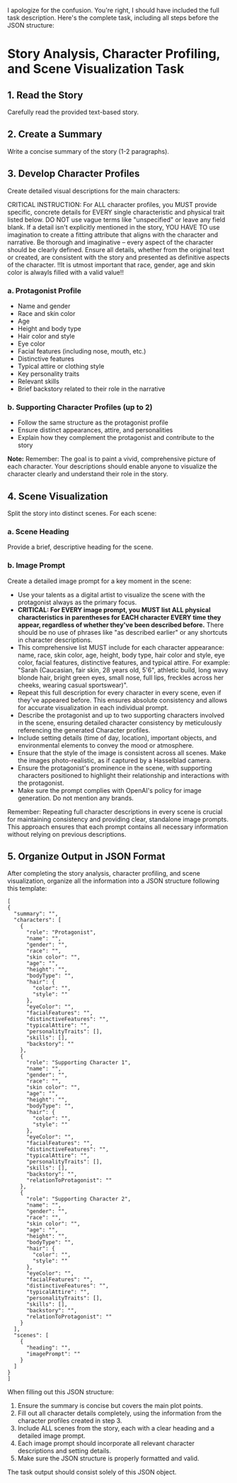 I apologize for the confusion. You're right, I should have included the full task description. Here's the complete task, including all steps before the JSON structure:

# Story Analysis, Character Profiling, and Scene Visualization Task

## 1. Read the Story
Carefully read the provided text-based story.

## 2. Create a Summary
Write a concise summary of the story (1-2 paragraphs).

## 3. Develop Character Profiles
Create detailed visual descriptions for the main characters:

CRITICAL INSTRUCTION: For ALL character profiles, you MUST provide specific, concrete details for EVERY single characteristic and physical trait listed below. DO NOT use vague terms like "unspecified" or leave any field blank. If a detail isn't explicitly mentioned in the story, YOU HAVE TO use imagination to create a fitting attribute that aligns with the character and narrative. Be thorough and imaginative – every aspect of the character should be clearly defined. Ensure all details, whether from the original text or created, are consistent with the story and presented as definitive aspects of the character.
!!It is utmost important that race, gender, age and skin color is alwayls filled with a valid value!!

### a. Protagonist Profile
- Name and gender
- Race and skin color
- Age
- Height and body type
- Hair color and style
- Eye color
- Facial features (including nose, mouth, etc.)
- Distinctive features
- Typical attire or clothing style
- Key personality traits
- Relevant skills
- Brief backstory related to their role in the narrative

### b. Supporting Character Profiles (up to 2)
- Follow the same structure as the protagonist profile
- Ensure distinct appearances, attire, and personalities
- Explain how they complement the protagonist and contribute to the story

**Note:** 
Remember: The goal is to paint a vivid, comprehensive picture of each character. Your descriptions should enable anyone to visualize the character clearly and understand their role in the story.

## 4. Scene Visualization
Split the story into distinct scenes. For each scene:

### a. Scene Heading
Provide a brief, descriptive heading for the scene.

### b. Image Prompt
Create a detailed image prompt for a key moment in the scene:

- Use your talents as a digital artist to visualize the scene with the protagonist always as the primary focus.
- **CRITICAL: For EVERY image prompt, you MUST list ALL physical characteristics in parentheses for EACH character EVERY time they appear, regardless of whether they've been described before.** There should be no use of phrases like "as described earlier" or any shortcuts in character descriptions.
- This comprehensive list MUST include for each character appearance: name, race, skin color, age, height, body type, hair color and style, eye color, facial features, distinctive features, and typical attire. For example: "Sarah (Caucasian, fair skin, 28 years old, 5'6", athletic build, long wavy blonde hair, bright green eyes, small nose, full lips, freckles across her cheeks, wearing casual sportswear)".
- Repeat this full description for every character in every scene, even if they've appeared before. This ensures absolute consistency and allows for accurate visualization in each individual prompt.
- Describe the protagonist and up to two supporting characters involved in the scene, ensuring detailed character consistency by meticulously referencing the generated Character profiles.
- Include setting details (time of day, location), important objects, and environmental elements to convey the mood or atmosphere.
- Ensure that the style of the image is consistent across all scenes. Make the images photo-realistic, as if captured by a Hasselblad camera.
- Ensure the protagonist's prominence in the scene, with supporting characters positioned to highlight their relationship and interactions with the protagonist.
- Make sure the prompt complies with OpenAI's policy for image generation. Do not mention any brands.

Remember: Repeating full character descriptions in every scene is crucial for maintaining consistency and providing clear, standalone image prompts. This approach ensures that each prompt contains all necessary information without relying on previous descriptions.


## 5. Organize Output in JSON Format
After completing the story analysis, character profiling, and scene visualization, organize all the information into a JSON structure following this template:

```
[
{
  "summary": "",
  "characters": [
    {
      "role": "Protagonist",
      "name": "",
      "gender": "",
      "race": "",
      "skin color": "",
      "age": "",
      "height": "",
      "bodyType": "",
      "hair": {
        "color": "",
        "style": ""
      },
      "eyeColor": "",
      "facialFeatures": "",
      "distinctiveFeatures": "",
      "typicalAttire": "",
      "personalityTraits": [],
      "skills": [],
      "backstory": ""
    },
    {
      "role": "Supporting Character 1",
      "name": "",
      "gender": "",
      "race": "",
      "skin color": "",
      "age": "",
      "height": "",
      "bodyType": "",
      "hair": {
        "color": "",
        "style": ""
      },
      "eyeColor": "",
      "facialFeatures": "",
      "distinctiveFeatures": "",
      "typicalAttire": "",
      "personalityTraits": [],
      "skills": [],
      "backstory": "",
      "relationToProtagonist": ""
    },
    {
      "role": "Supporting Character 2",
      "name": "",
      "gender": "",
      "race": "",
      "skin color": "",
      "age": "",
      "height": "",
      "bodyType": "",
      "hair": {
        "color": "",
        "style": ""
      },
      "eyeColor": "",
      "facialFeatures": "",
      "distinctiveFeatures": "",
      "typicalAttire": "",
      "personalityTraits": [],
      "skills": [],
      "backstory": "",
      "relationToProtagonist": ""
    }
  ],
  "scenes": [
    {
      "heading": "",
      "imagePrompt": ""
    }
  ]
}
]
```

When filling out this JSON structure:

1. Ensure the summary is concise but covers the main plot points.
2. Fill out all character details completely, using the information from the character profiles created in step 3.
3. Include ALL scenes from the story, each with a clear heading and a detailed image prompt.
4. Each image prompt should incorporate all relevant character descriptions and setting details.
5. Make sure the JSON structure is properly formatted and valid.

The task output should consist solely of this JSON object.